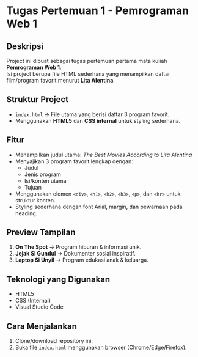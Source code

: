 # Tugas Pertemuan 1 - Pemrograman Web 1

## Deskripsi
Project ini dibuat sebagai tugas pertemuan pertama mata kuliah **Pemrograman Web 1**.  
Isi project berupa file HTML sederhana yang menampilkan daftar film/program favorit menurut **Lita Alentina**.

## Struktur Project
- `index.html` → File utama yang berisi daftar 3 program favorit.  
- Menggunakan **HTML5** dan **CSS internal** untuk styling sederhana.  

## Fitur
- Menampilkan judul utama: *The Best Movies According to Lita Alentina*  
- Menyajikan 3 program favorit lengkap dengan:
  - Judul
  - Jenis program
  - Isi/konten utama
  - Tujuan  
- Menggunakan elemen `<div>`, `<h1>`, `<h2>`, `<h3>`, `<p>`, dan `<hr>` untuk struktur konten.  
- Styling sederhana dengan font Arial, margin, dan pewarnaan pada heading.  

## Preview Tampilan
1. **On The Spot** → Program hiburan & informasi unik.  
2. **Jejak Si Gundul** → Dokumenter sosial inspiratif.  
3. **Laptop Si Unyil** → Program edukasi anak & keluarga.  

## Teknologi yang Digunakan
- HTML5  
- CSS (Internal)  
- Visual Studio Code  

## Cara Menjalankan
1. Clone/download repository ini.  
2. Buka file `index.html` menggunakan browser (Chrome/Edge/Firefox).  
